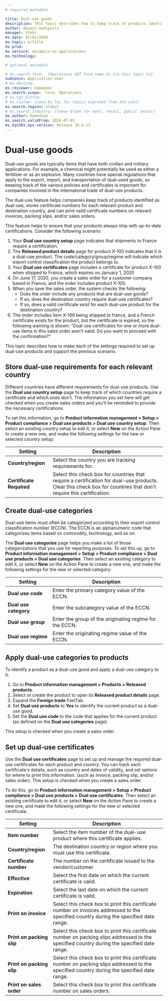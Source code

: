 ```yaml
---
# required metadata

title: Dual-use goods
description: This topic describes how to keep track of products identified as dual-use, store certificate numbers for each relevant product and destination country, and print valid certificate numbers on relevant invoices, packing slips, and/or sales orders.
author: dasani-madipalli
manager: tfehr
ms.date: 07/01/2020
ms.topic: article
ms.prod: 
ms.service: dynamics-ax-applications
ms.technology: 

# optional metadata

# ms.search.form:  [Operations AOT form name to tie this topic to]
audience: Application User
# ms.devlang: 
ms.reviewer: kamaybac
ms.search.scope:  Core, Operations
# ms.tgt_pltfrm: 
# ms.custom: [used by loc for topics migrated from the wiki]
ms.search.region: Global
# ms.search.industry: [leave blank for most, retail, public sector]
ms.author: damadipa
ms.search.validFrom: 2020-07-01
ms.dyn365.ops.version: Release 10.0.13
---
```


# Dual-use goods

Dual-use goods are typically items that have both civilian and military applications. For example, a chemical might potentially be used as either a fertilizer or as an explosive.  Many countries have special regulations that apply to the export, import, and transportation of dual-used goods, so keeping track of the various policies and certificates is important for companies involved in the international trade of dual-use products.

The dual-use feature helps companies keep track of products identified as dual-use, stores certificate numbers for each relevant product and destination country, and can print valid certificate numbers on relevant invoices, packing slips, and/or sales orders. 

This feature helps to ensure that your products always ship with up-to-date certifications. Consider the following scenario:

1. Your **Dual use country setup** page indicates that shipments to France require a certification.
1. The **Released product details** page for product X-100 indicates that it is a dual-use product. The code/category/group/regime will indicate which export control classification the product belongs to.
1. Your **Dual use certificates** page includes a certificate for product X-100 when shipped to France, which expires on January 1, 2020
1. On June 17, 2020, you create a sales order for a customer company based in France, and the order includes product X-100.
1. When you save the sales order, the system checks the following:
    - Does the order include any products that are dual-use goods?
    - If so, does the destination country require dual-use certificates?
    - If so, does a valid certificate exist for each dual-use product for the destination country?
1. The order includes item X-100 being shipped to france, and a French certificate exists for the product, but the certificate is expired, so the following warning is shown: "Dual use certificates for one or more dual-use items in this sales order aren't valid. Do you want to proceed with the confirmation?"

This topic describes how to make each of the settings required to set up dual-use products and support the previous scenario.

## Store dual-use requirements for each relevant country

Different countries have different requirements for dual-use products. Use the **Dual use country setup** page to keep track of which countries require a certificate and which ones don't. The information you set here will get checked when you create sales orders and you'll be reminded to provide the necessary certifications.

To set this information, go to **Product information management \> Setup \> Product compliance \> Dual use products \> Dual use country setup**. Then select an existing country setup to edit it, or select **New** on the Action Pane to create a new one, and make the following settings for the new or selected country setup:

| **Setting** | **Description** |
| --- | --- |
| **Country/region** | Select the country you are tracking requirements for. |
| **Certificate Required** | Select this check box for countries that require a certification for dual-use products. Clear this check box for countries that don't require this certification. |

## Create dual-use categories

Dual-use items must often be categorized according to their export control classification number (ECCN). The ECCN is an alphanumeric code that categorizes items based on commodity, technology, and so on.

The **Dual use categories** page helps you make a list of those categorizations that you  use for reporting purposes. To set this up, go to **Product information management \> Setup \> Product compliance \> Dual use products \> Dual use categories**. Then select an existing category to edit it, or select **New** on the Action Pane to create a new one, and make the following settings for the new or selected category:

| **Setting** | **Description** |
| --- | --- |
| **Dual use code** | Enter the primary category value of the ECCN. |
| **Dual use category** |  Enter the subcategory value of the ECCN. |
| **Dual use group** |  Enter the group of the originating regime for the ECCN. |
| **Dual use regime** | Enter the originating regime value of the ECCN. |

<!-- KFM. Maybe should be:

| **Setting** | **Description** |
| --- | --- |
| **Dual use code** | Enter the full ECCN code. For example, "3A001".|
| **Dual use category** |  Enter the commerce control list (CCL) category part of the ECCN code. For the previous example, this would be "3". |
| **Dual use group** |  Enter the product group part of the ECCN code. For the previous example, this would be "A".  |
| **Dual use regime** | Enter the regime code for the item, which identifies the reason it is classified as dual-use. For the previous example, this would be "001".  |

-->

## Apply dual-use categories to products

To identify a product as a dual-use good and apply a dual-use category to it:

1. Go to **Product information management \> Products \> Released products**.
1. Select or create the product to open its **Released product details** page.
1. Expand the **Foreign trade** FastTab.
1. Set **Dual use products** to **Yes** to identify the current product as a dual-use good.
1. Set the **Dual use code** to the code that applies for the current product (as defined on the **Dual use categories** page).

This setup is checked when you create a sales order.

## Set up dual-use certificates

Use the **Dual use certificates** page to set up and manage the required dual-use certificates for each product and country. You can track each certificate's details, such as country and dates of validity, and set options for where to print this information. (such as invoice, packing slip, and/or sales order). This setup is checked when you create a sales order.

To do this, go to **Product information management \> Setup \> Product compliance \> Dual use products \> Dual use certificates**. Then select an existing certificate to edit it, or select **New** on the Action Pane to create a new one, and make the following settings for the new or selected certificate:

| **Setting** | **Description** |
| --- | --- |
| **Item number** | Select the item number of the dual-use product where this certificate applies. |
| **Country/region** | The destination country or region where you must use this certificate. |
| **Certificate number** | The number on the certificate issued to the vendor/customer |
| **Effective** | Select the first date on which the current certificate is valid.|
| **Expiration** | Select the last date on which the current certificate is valid. |
| **Print on invoice** | Select this check box to print this certificate number on invoices addressed to the specified country during the specified date range. |
| **Print on packing slip** | Select this check box to print this certificate number on  packing slips addressed to the specified country during the specified date range. |
| **Print on packing slip** | Select this check box to print this certificate number on  packing slips addressed to the specified country during the specified date range. |
| **Print on sales order** | Select this check box to print this certificate number on  sales orders. |
